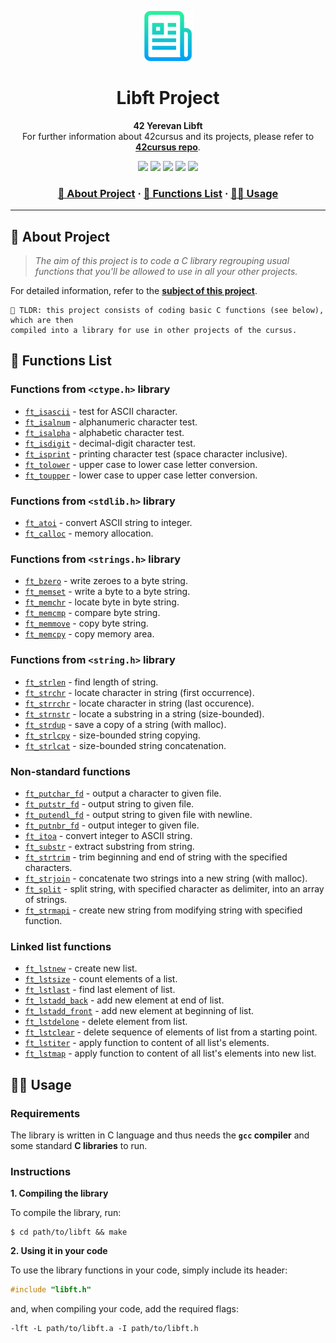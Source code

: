 <a name="readme-top"></a>
<div align="center">
  <!-- Logo -->
  <a href="https://github.com/dpetrosy/42-Libft">
  <img src="README_files/logo.png" alt="Logo" width="80" height="80">
  </a>

  <!-- Project Name -->
  <h1>Libft Project</h1>

  <!-- Short Description -->
  <p align="center">
	  <b>42 Yerevan Libft</b><br>
	  For further information about 42cursus and its projects, please refer to <a href="https://github.com/dpetrosy/42cursus"><b>42cursus repo</b></a>.
  </p>

  <!-- Badges -->
  <p>
    <img src="https://img.shields.io/badge/score-125%20%2F%20100-success?style=for-the-badge" />
    <img src="https://img.shields.io/github/repo-size/dpetrosy/42-Libft?style=for-the-badge&logo=github">
    <img src="https://img.shields.io/github/languages/count/dpetrosy/42-Libft?style=for-the-badge&logo=" />
    <img src="https://img.shields.io/github/languages/top/dpetrosy/42-Libft?style=for-the-badge" />
    <img src="https://img.shields.io/github/last-commit/dpetrosy/42-Libft?style=for-the-badge" />
  </p>

  <h3>
      <a href="#-about-project">📜 About Project</a>
    <span> · </span>
      <a href="#-functions-list">📑 Functions List</a>
    <span> · </span>
      <a href="#-usage">👨‍💻 Usage</a>
  </h3>
</div>

---

## 📜 About Project

> _The aim of this project is to code a C library regrouping usual functions that you'll be allowed to use in all your other projects._

For detailed information, refer to the [**subject of this project**](README_files/libft_subject.pdf).

	🚀 TLDR: this project consists of coding basic C functions (see below), which are then
	compiled into a library for use in other projects of the cursus.

## 📑 Functions List

### Functions from `<ctype.h>` library
* [`ft_isascii`](libft/ft_isascii.c)	- test for ASCII character.
* [`ft_isalnum`](libft/ft_isalnum.c)	- alphanumeric character test.
* [`ft_isalpha`](libft/ft_isalpha.c)	- alphabetic character test.
* [`ft_isdigit`](libft/ft_isdigit.c)	- decimal-digit character test.
* [`ft_isprint`](libft/ft_isprint.c)	- printing character test (space character inclusive).
* [`ft_tolower`](libft/ft_tolower.c)	- upper case to lower case letter conversion.
* [`ft_toupper`](libft/ft_toupper.c)	- lower case to upper case letter conversion.

### Functions from `<stdlib.h>` library
* [`ft_atoi`](libft/ft_atoi.c)		  - convert ASCII string to integer.
* [`ft_calloc`](libft/ft_calloc.c)	- memory allocation.

### Functions from `<strings.h>` library
* [`ft_bzero`](libft/ft_bzero.c)		  - write zeroes to a byte string.
* [`ft_memset`](libft/ft_memset.c)		- write a byte to a byte string.
* [`ft_memchr`](libft/ft_memchr.c)		- locate byte in byte string.
* [`ft_memcmp`](libft/ft_memcmp.c)		- compare byte string.
* [`ft_memmove`](libft/ft_memmove.c)	- copy byte string.
* [`ft_memcpy`](libft/ft_memcpy.c)		- copy memory area.

### Functions from `<string.h>` library
* [`ft_strlen`](libft/ft_strlen.c)		  - find length of string.
* [`ft_strchr`](libft/ft_strchr.c)		  - locate character in string (first occurrence).
* [`ft_strrchr`](libft/ft_strrchr.c)	  - locate character in string (last occurence).
* [`ft_strnstr`](libft/ft_strnstr.c)	  - locate a substring in a string (size-bounded).
* [`ft_strdup`](libft/ft_strdup.c)			- save a copy of a string (with malloc).
* [`ft_strlcpy`](libft/ft_strlcpy.c)		- size-bounded string copying.
* [`ft_strlcat`](libft/ft_strlcat.c)		- size-bounded string concatenation.

### Non-standard functions
* [`ft_putchar_fd`](libft/ft_putchar_fd.c)	- output a character to given file.
* [`ft_putstr_fd`](libft/ft_putstr_fd.c)		- output string to given file.
* [`ft_putendl_fd`](libft/ft_putendl_fd.c)	- output string to given file with newline.
* [`ft_putnbr_fd`](libft/ft_putnbr_fd.c)		- output integer to given file.
* [`ft_itoa`](libft/ft_itoa.c)					    - convert integer to ASCII string.
* [`ft_substr`](libft/ft_substr.c)				  - extract substring from string.
* [`ft_strtrim`](libft/ft_strtrim.c)			  - trim beginning and end of string with the specified characters.
* [`ft_strjoin`](libft/ft_strjoin.c)			  - concatenate two strings into a new string (with malloc).
* [`ft_split`](libft/ft_split.c)				    - split string, with specified character as delimiter, into an array of strings.
* [`ft_strmapi`](libft/ft_strmapi.c)			  - create new string from modifying string with specified function.

### Linked list functions
* [`ft_lstnew`](libft/ft_lstnew.c)				      - create new list.
* [`ft_lstsize`](libft/ft_lstsize.c)			      - count elements of a list.
* [`ft_lstlast`](libft/ft_lstlast.c)			      - find last element of list.
* [`ft_lstadd_back`](libft/ft_lstadd_back.c)	  - add new element at end of list.
* [`ft_lstadd_front`](libft/ft_lstadd_front.c)	- add new element at beginning of list.
* [`ft_lstdelone`](libft/ft_lstdelone.c)		    - delete element from list.
* [`ft_lstclear`](libft/ft_lstclear.c)			    - delete sequence of elements of list from a starting point.
* [`ft_lstiter`](libft/ft_lstiter.c)			      - apply function to content of all list's elements.
* [`ft_lstmap`](libft/ft_lstmap.c)				      - apply function to content of all list's elements into new list.

## 👨‍💻 Usage
### Requirements

The library is written in C language and thus needs the **`gcc` compiler** and some standard **C libraries** to run.

### Instructions

**1. Compiling the library**

To compile the library, run:

```shell
$ cd path/to/libft && make
```

**2. Using it in your code**

To use the library functions in your code, simply include its header:

```C
#include "libft.h"
```

and, when compiling your code, add the required flags:

```shell
-lft -L path/to/libft.a -I path/to/libft.h
```
